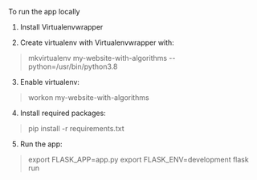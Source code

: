 To run the app locally

1. Install Virtualenvwrapper

2. Create virtualenv with Virtualenvwrapper with:
> mkvirtualenv my-website-with-algorithms --python=/usr/bin/python3.8

3. Enable virtualenv:
> workon my-website-with-algorithms

4. Install required packages:
> pip install -r requirements.txt 

5. Run the app:
> export FLASK_APP=app.py
> export FLASK_ENV=development
> flask run